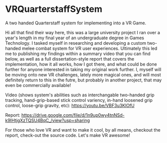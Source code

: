 # VRQuarterstaffSystem
A two handed Quarterstaff system for implementing into a VR Game.

Hi all that find their way here, this was a large university project I ran over a year's length in my final year of an undergraduate degree in Games Technology.
I tasked myself in researching and developing a custom two-handed melee combat system for VR user experiences.
Ultimately this led me to publishing my findings within a summary video that you can find below, as well as a full dissertation-style report that covers the implementation, how it all works, how I got there, and what could be done further for anyone interested in taking my original work further.
I, myself will be moving onto new VR challenges, lately more magical ones, and will most definitely return to this in the futre, but probably in another project, that may even be commercially available!

Video (shows system's abilities such as interchangable two-handed grip tracking, hand-grip-based stick control variency, in-hand loosened grip control, loose-grip gravity, etc):
https://youtu.be/VBF3u3KlOfU

Report:
https://drive.google.com/file/d/1n9up0wy4tnNSd-k9IHtjgXzTQSU4BqC_/view?usp=sharing

For those who love VR and want to make it cool, by all means, checkout the report, check-out the source code. Let's make VR awesome!
